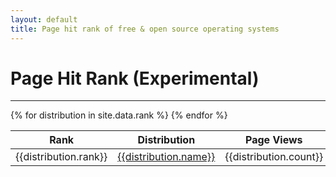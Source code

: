 ```yaml
--- 
layout: default
title: Page hit rank of free & open source operating systems
---
```

<div class="distribution">
    <h1>Page Hit Rank (Experimental)</h1>
    <hr>
    <div class="row">
        <div class="col-md-8 order-md-1">
            <table class="table">
                <thead>
                    <tr>
                        <th>Rank</th>
                        <th>Distribution</th>
                        <th>Page Views</th>
                    </tr>
                </thead>
                <tbody>
                    {% for distribution in site.data.rank %}
                    <tr>
                        <td>{{distribution.rank}}</td>
                        <td>
                            <a href="/distribution/{{distribution.name}}">{{distribution.name}}</a>
                        </td>
                        <td>{{distribution.count}}</td>
                    </tr>
                    {% endfor %}
                </tbody>
            </table>
        </div>
        <div class="col-md-2 order-md-0"></div>
        <div class="col-md-2 order-md-2"></div>
    </div>
</div>
